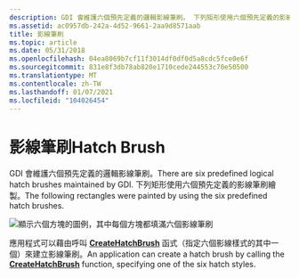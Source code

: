 ```yaml
---
description: GDI 會維護六個預先定義的邏輯影線筆刷。 下列矩形使用六個預先定義的影線筆刷繪製。
ms.assetid: ac0957db-242a-4d52-9661-2aa9d8571aab
title: 影線筆刷
ms.topic: article
ms.date: 05/31/2018
ms.openlocfilehash: 04ea8069b7cf11f3014df0df0d5a8cdc5fce0e6f
ms.sourcegitcommit: 831e8f3db78ab820e1710cede244553c70e50500
ms.translationtype: MT
ms.contentlocale: zh-TW
ms.lasthandoff: 01/07/2021
ms.locfileid: "104026454"
---
```

# <a name="hatch-brush"></a><span data-ttu-id="9b709-104">影線筆刷</span><span class="sxs-lookup"><span data-stu-id="9b709-104">Hatch Brush</span></span>

<span data-ttu-id="9b709-105">GDI 會維護六個預先定義的邏輯影線筆刷。</span><span class="sxs-lookup"><span data-stu-id="9b709-105">There are six predefined logical hatch brushes maintained by GDI.</span></span> <span data-ttu-id="9b709-106">下列矩形使用六個預先定義的影線筆刷繪製。</span><span class="sxs-lookup"><span data-stu-id="9b709-106">The following rectangles were painted by using the six predefined hatch brushes.</span></span>

![顯示六個方塊的圖例，其中每個方塊都填滿六個影線筆刷](images/hatchbrush.png)

<span data-ttu-id="9b709-108">應用程式可以藉由呼叫 [**CreateHatchBrush**](/windows/desktop/api/Wingdi/nf-wingdi-createhatchbrush) 函式（指定六個影線樣式的其中一個）來建立影線筆刷。</span><span class="sxs-lookup"><span data-stu-id="9b709-108">An application can create a hatch brush by calling the [**CreateHatchBrush**](/windows/desktop/api/Wingdi/nf-wingdi-createhatchbrush) function, specifying one of the six hatch styles.</span></span>

 

 



